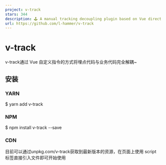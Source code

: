 ```yaml
---
project: v-track
stars: 344
description: 🕹 A manual tracking decoupling plugin based on Vue directive / 一个基于Vue指令实现的埋点解耦插件~
url: https://github.com/l-hammer/v-track
---
```


v-track
=======

v-track通过 Vue 自定义指令的方式将埋点代码与业务代码完全解耦~

安装
--

### YARN

$ yarn add v-track

### NPM

$ npm install v-track --save

### CDN

目前可以通过unpkg.com/v-track获取到最新版本的资源，在页面上使用 script 标签直接引入文件即可开始使用

<script src\="https://unpkg.com/v-track/dist/v-track.min.js"\></script\>

或者

<script src\="https://cdn.jsdelivr.net/npm/v-track/dist/v-track.min.js"\></script\>

> 建议使用 CDN 引入 v-track 的用户在链接地址上锁定版本，以免将来 v-track 升级时受到非兼容性更新的影响。锁定版本的方法请查看 unpkg.com or jsdelivr.com。

用法
--

import Vue from "vue"
import VTrack from "v-track"
import trackEvents from "./track-events"

Vue.use(VTrack, {
  trackEvents, // 埋点事件对象
  trackEnable: {
    UVPV: true, // 是否开启UVPV统计，v0.8.3新增routeUpdate，即在当前路由参数发生改变时埋点，默认为false
    TONP: true // 是否开启页面停留时长统计，默认为false
  }
})

/\* track-events.js \*/
export default {
  /\*\*
   \* @name UVPV 固定名称不支持修改
   \* @desc UV、PV埋点
   \* @param {Object} context 当前上下文
   \*/
  UVPV(context) {
    ...
  },
  /\*\*
   \* @name TONP 固定名称不支持修改
   \* @desc 页面停留时间埋点（Time on Page）
   \* @param {Object} context 当前上下文
   \* @param {Timestamp} et 进入页面时间
   \* @param {Timestamp} dt 离开页面时间
   \*/
  TONP(context, { et, dt }) {
    ...
  },
  /\*\*
   \* @name 18015 埋点唯一标识ID（自定义）
   \* @param {Object} context 当前上下文
   \* @param {Object} args 剩余参数
   \*/
  18015(context, args) {
    ...
  }
  ...
}

<!-- 页面行为埋点（track-view为v-track全局注册的组件） -->
<track-view v-track:18015\></track-view\>
<track-view v-track:18015.watch\="{ rest }"\></track-view\>
<track-view v-track:18015.watch.delay\="{ rest }"\></track-view\>
<track-view v-if\="rest" v-track:18015\></track-view\>

<!-- 事件行为埋点（DOM） -->
<div v-track:18015.click\="handleClick"\></div\>
<div v-track:18015.click\="{ handleClick, item, index }"\></div\>
<div v-track:18015.click.async\="{ handleSearch, rest }"\></div\>
<div v-track:18015.click.delay\="handleClick"\></div\>

<!-- 事件行为埋点（组件） -->
<cmp v-track:18015.click\="handleClick"\></cmp\>
<cmp v-track:18015.\[自定义事件名\]\="handleSearch"\></cmp\>
<cmp v-track:18015.\[自定义事件名\].delay\="handleSearch"\></cmp\>
<cmp v-track:18015.\[自定义事件名\].async\="{ handleSearch, rest }"\></cmp\>

<!-- 区域展现埋点（block 可以是 DOM 或者组件） -->
<block v-track:18015.show\></block\>
<block v-track:18015.show.once\></block\>
<block v-track:18015.show.custom\="{ ref: 'scroll' }"\></block\>
<block v-track:18015.show.custom.once\="{ ref: 'scroll' }"\></block\>

指令修饰符
-----

-   `.click` 表示事件行为的埋点
-   `.[custom-event]` 表示自定义事件行为的埋点
-   `.native` 表示监听组件原生click事件行为的埋点
-   `.watch` 表示页面异步行为的埋点
-   `.async` 配合`.click`指令，表示异步事件行为的埋点
-   `.delay` 表示埋点是否延迟执行，默认先执行埋点再执行回调
-   `.show` 表示区域曝光埋点
-   `.once` 配合`.show`指令，只执行一次埋点
-   `.custom` 配合`.show`指令，表示使用自定义scroll事件

LICENSE
-------

MIT © 2019-present, LHammer
